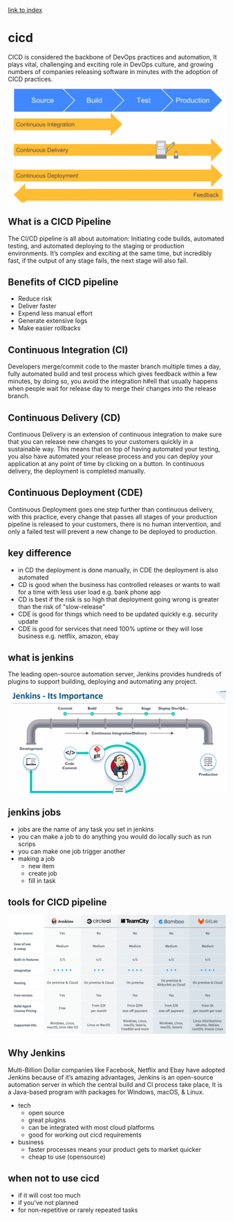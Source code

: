 [link to index](/readme.md)  
# cicd
CICD is considered the backbone of DevOps practices and automation, It plays vital, challenging and exciting role in DevOps culture, and growing numbers of companies releasing software in minutes with the adoption of CICD practices.

![cicd workflow](/Documentation/resources/cicd/cicd_workflow.png)  

## What is a CICD Pipeline
The CI/CD pipeline is all about automation: Initiating code builds, automated testing, and automated deploying to the staging or production environments. It’s complex and exciting at the same time, but incredibly fast, if the output of any stage fails, the next stage will also fail.

## Benefits of CICD pipeline
- Reduce risk
- Deliver faster
- Expend less manual effort
- Generate extensive logs
- Make easier rollbacks

## Continuous Integration (CI)
Developers merge/commit code to the master branch multiple times a day, fully automated build and test process which gives feedback within a few minutes, by doing so, you avoid the integration h#ell that usually happens when people wait for release day to merge their changes into the release branch.

## Continuous Delivery (CD)
Continuous Delivery is an extension of continuous integration to make sure that you can release new changes to your customers quickly in a sustainable way. This means that on top of having automated your testing, you also have automated your release process and you can deploy your application at any point of time by clicking on a button. In continuous delivery, the deployment is completed manually.

## Continuous Deployment (CDE)
Continuous Deployment goes one step further than continuous delivery, with this practice, every change that passes all stages of your production pipeline is released to your customers, there is no human intervention, and only a failed test will prevent a new change to be deployed to production.

## key difference
- in CD the deployment is done manually, in CDE the deployment is also automated
- CD is good when the business has controlled releases or wants to wait for a time with less user load e.g. bank phone app
- CD is best if the risk is so high that deployment going wrong is greater than the risk of "slow-release"
- CDE is good for things which need to be updated quickly e.g. security update
- CDE is good for services that need 100% uptime or they will lose business e.g. netflix, amazon, ebay

## what is jenkins
The leading open-source automation server, Jenkins provides hundreds of plugins to support building, deploying and automating any project.

![jenkins pipeline](/Documentation/resources/cicd/jenkins.png)  

## jenkins jobs
- jobs are the name of any task you set in jenkins
- you can make a job to do anything you would do locally such as run scrips
- you can make one job trigger another
- making a job
    - new item
    - create job
    - fill in task

## tools for CICD pipeline
![cicd tools](/Documentation/resources/cicd/cicd_tools.png)  


## Why Jenkins
Multi-Billion Dollar companies like Facebook, Netflix and Ebay have adopted Jenkins because of it’s amazing advantages, Jenkins is an open-source automation server in which the central build and CI process take place, It is a Java-based program with packages for Windows, macOS, & Linux.

- tech
    - open source
    - great plugins
    - can be integrated with most cloud platforms
    - good for working out cicd requirements
- business
    - faster processes means your product gets to market quicker
    - cheap to use (opensource)

## when not to use cicd
- if it will cost too much
- if you've not planned
- for non-repetitive or rarely repeated tasks 

